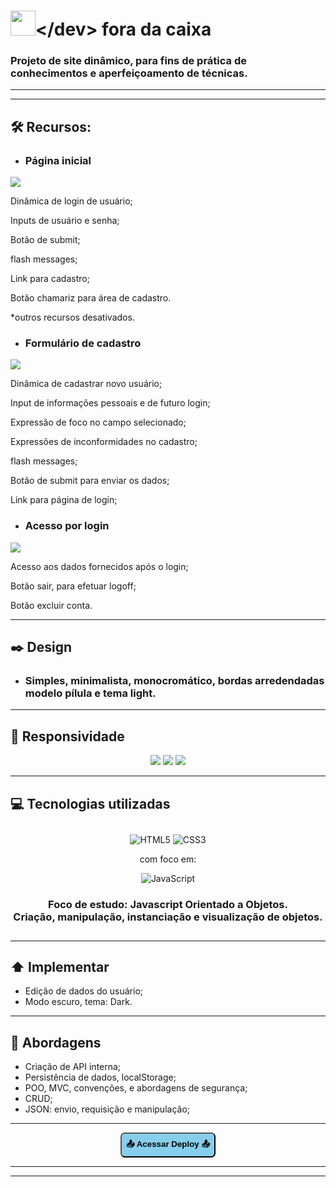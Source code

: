 <h1><span><img src="img/Brand/dev-icone.png" width="40"></span>&lt;/dev&gt; fora da caixa</h1>

 
### Projeto de site dinâmico, para fins de prática de conhecimentos e aperfeiçoamento de técnicas.

----


----

## 🛠️ Recursos:
- ### Página inicial

![](img/show/init.jpg)

Dinâmica de login de usuário;

Inputs de usuário e senha;

Botão de submit;

flash messages;

Link para cadastro;

Botão chamariz para área de cadastro.

*outros recursos desativados. 

- ### Formulário de cadastro

![](img/show/form.jpg)

Dinâmica de cadastrar novo usuário;

Input de informações pessoais e de futuro login;

Expressão de foco no campo selecionado;

Expressões de inconformidades no cadastro;

flash messages;

Botão de submit para enviar os dados;

Link para página de login;

- ### Acesso por login

![](img/show/login.jpg)

Acesso aos dados fornecidos após o login;

Botão sair, para efetuar logoff;

Botão excluir conta.

----

## ✒️ Design
- ### Simples, minimalista, monocromático, bordas arredendadas modelo pílula e tema light.

----

## 📱 Responsividade

<div align="center">

![](img/show/mob-init.jpg)
![](img/show/mob-form.jpg)
![](img/show/mob-login.jpg)

</div>

----

## 💻 Tecnologias utilizadas


<div align="center" style="margin:2em 0">


![HTML5](https://img.shields.io/badge/html5-%23E34F26.svg?style=for-the-badge&logo=html5&logoColor=white) ![CSS3](https://img.shields.io/badge/css3-%231572B6.svg?style=for-the-badge&logo=css3&logoColor=white)
 
 com foco em:
 
 ![JavaScript](https://img.shields.io/badge/javascript-%23323330.svg?style=for-the-badge&logo=javascript&logoColor=%23F7DF1E)

### Foco de estudo: Javascript Orientado a Objetos. <br> Criação, manipulação, instanciação e visualização de objetos.

</div>

----

## ⬆️ Implementar

- Edição de dados do usuário;
- Modo escuro, tema: Dark.

----

## 📖 Abordagens

- Criação de API interna;
- Persistência de dados, localStorage;
- POO, MVC, convenções, e abordagens de segurança;
- CRUD;
- JSON: envio, requisição e manipulação;

----

<div align='center'>
<a href="https://raimonesbarros.github.io/dev-fora-da-caixa/"><button style='padding:.5em; background-color:skyblue; border-radius:.5em; font-weight:bold'> 📤 Acessar Deploy 📤 </button> </a>

----
----
